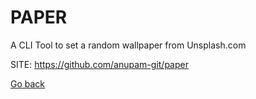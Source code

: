 # PAPER
 
 A CLI Tool to set a random wallpaper from Unsplash.com
 
 SITE: https://github.com/anupam-git/paper

 [Go back](https://portable-linux-apps.github.io/apps.html)
